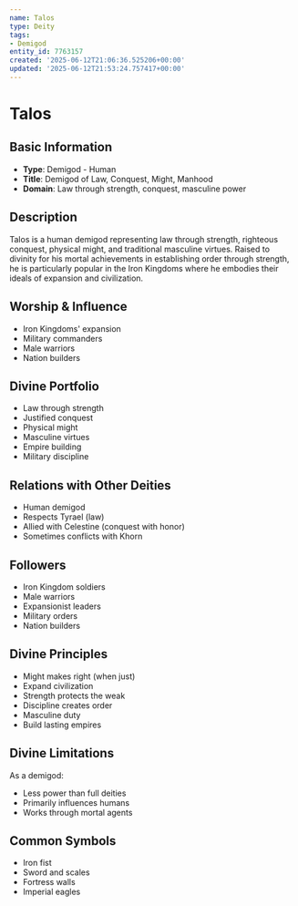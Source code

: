 ```yaml
---
name: Talos
type: Deity
tags:
- Demigod
entity_id: 7763157
created: '2025-06-12T21:06:36.525206+00:00'
updated: '2025-06-12T21:53:24.757417+00:00'
---
```


# Talos

## Basic Information
- **Type**: Demigod - Human
- **Title**: Demigod of Law, Conquest, Might, Manhood
- **Domain**: Law through strength, conquest, masculine power

## Description
Talos is a human demigod representing law through strength, righteous conquest, physical might, and traditional masculine virtues. Raised to divinity for his mortal achievements in establishing order through strength, he is particularly popular in the Iron Kingdoms where he embodies their ideals of expansion and civilization.

## Worship & Influence
- Iron Kingdoms' expansion
- Military commanders
- Male warriors
- Nation builders

## Divine Portfolio
- Law through strength
- Justified conquest
- Physical might
- Masculine virtues
- Empire building
- Military discipline

## Relations with Other Deities
- Human demigod
- Respects Tyrael (law)
- Allied with Celestine (conquest with honor)
- Sometimes conflicts with Khorn

## Followers
- Iron Kingdom soldiers
- Male warriors
- Expansionist leaders
- Military orders
- Nation builders

## Divine Principles
- Might makes right (when just)
- Expand civilization
- Strength protects the weak
- Discipline creates order
- Masculine duty
- Build lasting empires

## Divine Limitations
As a demigod:
- Less power than full deities
- Primarily influences humans
- Works through mortal agents

## Common Symbols
- Iron fist
- Sword and scales
- Fortress walls
- Imperial eagles